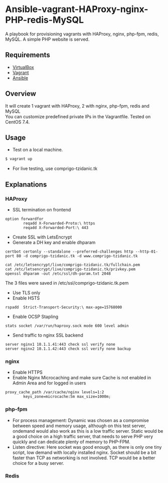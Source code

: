 Ansible-vagrant-HAProxy-nginx-PHP-redis-MySQL
=============================================

A playbook for provisioning vagrants with HAProxy, nginx, php-fpm, redis, MySQL.
A simple PHP website is served.

## Requirements

- [VirtualBox](https://www.virtualbox.org/wiki/Downloads)
- [Vagrant](http://www.vagrantup.com/downloads.html)
- [Ansible](http://docs.ansible.com/ansible/latest/intro_installation.html)

## Overview

It will create 1 vagrant with HAProxy, 2 with nginx, php-fpm, redis and MySQL  
You can customize predefined private IPs in the Vagrantfile.
Tested on CentOS 7.4.

## Usage

- Test on a local machine.

```bash
$ vagrant up
```
- For live testing, use comprigo-tzidanic.tk


## Explanations

### HAProxy

- SSL termination on frontend
```
option forwardfor
        reqadd X-Forwarded-Proto:\ https
        reqadd X-Forwarded-Port:\ 443
```

- Create SSL with LetsEncrypt
- Generate a DH key and enable dhparam
```
certbot certonly --standalone --preferred-challenges http --http-01-port 80 -d comprigo-tzidanic.tk -d www.comprigo-tzidanic.tk

cat /etc/letsencrypt/live/comprigo-tzidanic.tk/fullchain.pem
cat /etc/letsencrypt/live/comprigo-tzidanic.tk/privkey.pem
openssl dhparam -out /etc/ssl/dh-param.txt 2048
```
The 3 files were saved in /etc/ssl/comprigo-tzidanic.tk.pem

- Use TLS only
- Enable HSTS
```
rspadd  Strict-Transport-Security:\ max-age=15768000
```
- Enable OCSP Stapling
```
stats socket /var/run/haproxy.sock mode 600 level admin
```

- Send traffic to nginx SSL backend
```
server nginx1 10.1.1.41:443 check ssl verify none
server nginx2 10.1.1.42:443 check ssl verify none backup
```

### nginx

- Enable HTTPS
- Enable Nginx Microcaching and make sure Cache is not enabled in Admin Area and for logged in users
```
proxy_cache_path /var/cache/nginx levels=1:2 
		keys_zone=microcache:5m max_size=1000m;
```

### php-fpm

- For process management:
Dynamic was chosen as a compromise between speed and memory usage, although on this test server, ondemand would also work as this is a low traffic server.
Static would be a good choice on a high traffic server, that needs to serve PHP very quickly and can dedicate plenty of memory to PHP-FPM.
- Listen directive:
Here socket was good enough, as there is only one tiny script, low demand with locally installed nginx. 
Socket should be a bit faster than TCP as networking is not involved. TCP would be a better choice for a busy server.


### Redis
